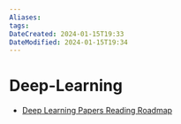 ```yaml
---
Aliases: 
tags: 
DateCreated: 2024-01-15T19:33
DateModified: 2024-01-15T19:34
---
```

# Deep-Learning

- [Deep Learning Papers Reading Roadmap](https://github.com/floodsung/Deep-Learning-Papers-Reading-Roadmap)
